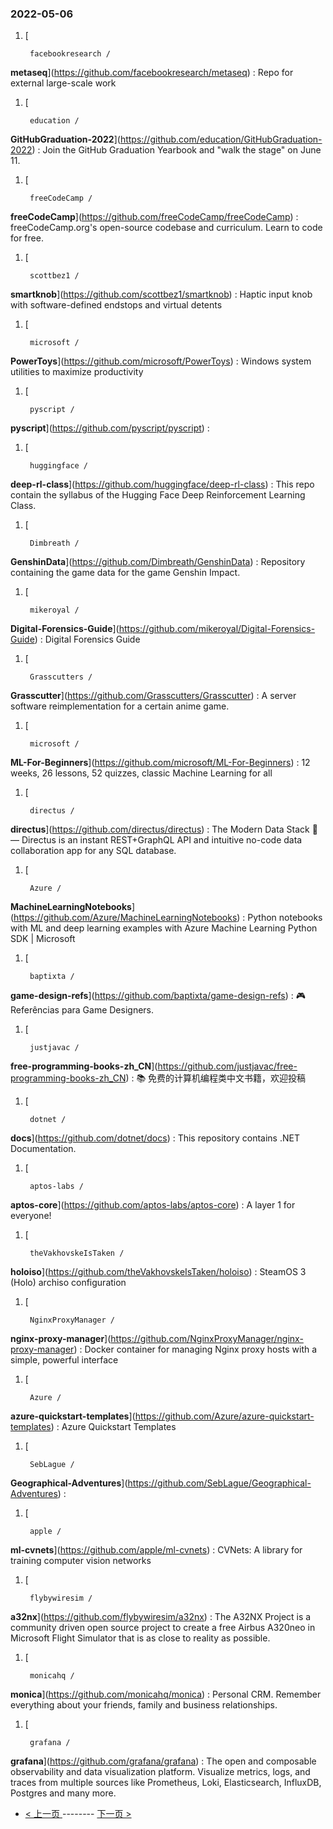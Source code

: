 ### 2022-05-06 
1. [
    

        facebookresearch /
**metaseq**](https://github.com/facebookresearch/metaseq) : Repo for external large-scale work
1. [
    

        education /
**GitHubGraduation-2022**](https://github.com/education/GitHubGraduation-2022) : Join the GitHub Graduation Yearbook and "walk the stage" on June 11.
1. [
    

        freeCodeCamp /
**freeCodeCamp**](https://github.com/freeCodeCamp/freeCodeCamp) : freeCodeCamp.org's open-source codebase and curriculum. Learn to code for free.
1. [
    

        scottbez1 /
**smartknob**](https://github.com/scottbez1/smartknob) : Haptic input knob with software-defined endstops and virtual detents
1. [
    

        microsoft /
**PowerToys**](https://github.com/microsoft/PowerToys) : Windows system utilities to maximize productivity
1. [
    

        pyscript /
**pyscript**](https://github.com/pyscript/pyscript) : 
1. [
    

        huggingface /
**deep-rl-class**](https://github.com/huggingface/deep-rl-class) : This repo contain the syllabus of the Hugging Face Deep Reinforcement Learning Class.
1. [
    

        Dimbreath /
**GenshinData**](https://github.com/Dimbreath/GenshinData) : Repository containing the game data for the game Genshin Impact.
1. [
    

        mikeroyal /
**Digital-Forensics-Guide**](https://github.com/mikeroyal/Digital-Forensics-Guide) : Digital Forensics Guide
1. [
    

        Grasscutters /
**Grasscutter**](https://github.com/Grasscutters/Grasscutter) : A server software reimplementation for a certain anime game.
1. [
    

        microsoft /
**ML-For-Beginners**](https://github.com/microsoft/ML-For-Beginners) : 12 weeks, 26 lessons, 52 quizzes, classic Machine Learning for all
1. [
    

        directus /
**directus**](https://github.com/directus/directus) : The Modern Data Stack 🐰 — Directus is an instant REST+GraphQL API and intuitive no-code data collaboration app for any SQL database.
1. [
    

        Azure /
**MachineLearningNotebooks**](https://github.com/Azure/MachineLearningNotebooks) : Python notebooks with ML and deep learning examples with Azure Machine Learning Python SDK | Microsoft
1. [
    

        baptixta /
**game-design-refs**](https://github.com/baptixta/game-design-refs) : 🎮 Referências para Game Designers.
1. [
    

        justjavac /
**free-programming-books-zh_CN**](https://github.com/justjavac/free-programming-books-zh_CN) : 📚 免费的计算机编程类中文书籍，欢迎投稿
1. [
    

        dotnet /
**docs**](https://github.com/dotnet/docs) : This repository contains .NET Documentation.
1. [
    

        aptos-labs /
**aptos-core**](https://github.com/aptos-labs/aptos-core) : A layer 1 for everyone!
1. [
    

        theVakhovskeIsTaken /
**holoiso**](https://github.com/theVakhovskeIsTaken/holoiso) : SteamOS 3 (Holo) archiso configuration
1. [
    

        NginxProxyManager /
**nginx-proxy-manager**](https://github.com/NginxProxyManager/nginx-proxy-manager) : Docker container for managing Nginx proxy hosts with a simple, powerful interface
1. [
    

        Azure /
**azure-quickstart-templates**](https://github.com/Azure/azure-quickstart-templates) : Azure Quickstart Templates
1. [
    

        SebLague /
**Geographical-Adventures**](https://github.com/SebLague/Geographical-Adventures) : 
1. [
    

        apple /
**ml-cvnets**](https://github.com/apple/ml-cvnets) : CVNets: A library for training computer vision networks
1. [
    

        flybywiresim /
**a32nx**](https://github.com/flybywiresim/a32nx) : The A32NX Project is a community driven open source project to create a free Airbus A320neo in Microsoft Flight Simulator that is as close to reality as possible.
1. [
    

        monicahq /
**monica**](https://github.com/monicahq/monica) : Personal CRM. Remember everything about your friends, family and business relationships.
1. [
    

        grafana /
**grafana**](https://github.com/grafana/grafana) : The open and composable observability and data visualization platform. Visualize metrics, logs, and traces from multiple sources like Prometheus, Loki, Elasticsearch, InfluxDB, Postgres and many more. 

- [ < 上一页 ](https://github.com/able8/github-trending-daily-record/blob/master/2022-05-05.md) -------- [ 下一页 > ](https://github.com/able8/github-trending-daily-record/blob/master/2022-05-07.md)